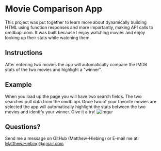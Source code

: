 # Movie Comparison App

This project was put together to learn more about dynamically building HTML using function responses and more importantly, making API calls to omdbapi.com.  It was built because I enjoy watching movies and enjoy looking up their stats while watching them.

## Instructions
After entering two movies the app will automatically compare the IMDB stats of the two movies and highlight a "winner".

## Example
When you load up the page you will have two search fields.  The two searches pull data from the omdb api.  Once two of your favorite movies are selected the app will automatically highlight the stats between the two movies and identify your winner.  Give it a try!
![Imgur](https://i.imgur.com/V4AMMPf.jpg)

## Questions?
Send me a message on GitHub (Matthew-Hiebing) or E-mail me at: Matthew.Hiebing@gmail.com
